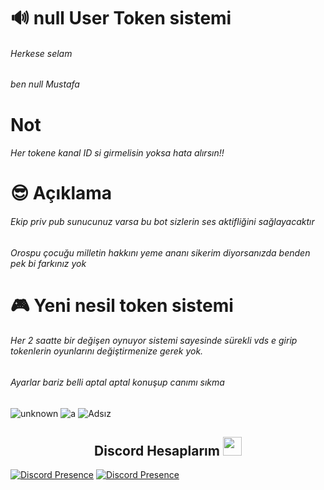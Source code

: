 # 🔊 null User Token sistemi
######  Herkese selam
######  ben null Mustafa

# Not
###### Her tokene kanal ID si girmelisin yoksa hata alırsın!!

# 😎 Açıklama

###### Ekip priv pub sunucunuz varsa bu bot sizlerin ses aktifliğini sağlayacaktır 
###### Orospu çocuğu milletin hakkını yeme ananı sikerim diyorsanızda benden pek bi farkınız yok

# 🎮 Yeni nesil token sistemi

###### Her 2 saatte bir değişen oynuyor sistemi sayesinde sürekli vds e girip tokenlerin oyunlarını değiştirmenize gerek yok.
###### Ayarlar bariz belli aptal aptal konuşup canımı sıkma 




![unknown](https://user-images.githubusercontent.com/60463845/151648850-21f54ab9-e7fe-411d-871c-e48acd6788ab.png)
![a](https://user-images.githubusercontent.com/60463845/151648852-dad7ff5b-1a11-4626-bf45-68c2226d5153.png)
![Adsız](https://user-images.githubusercontent.com/60463845/151648833-61811f71-ac07-4557-a2f8-acd330d081e6.png)

 

<h2 align="center">Discord Hesaplarım <img src="https://raw.githubusercontent.com/iampavangandhi/iampavangandhi/master/gifs/Hi.gif" width="30px"> </h2>

[![Discord Presence](https://lanyard-profile-readme.vercel.app/api/311625016276025364?hideDiscrim=true)](https://discord.com/users/311625016276025364)
[![Discord Presence](https://lanyard-profile-readme.vercel.app/api/770307586477522964?hideDiscrim=true)](https://discord.com/users/770307586477522964)
